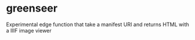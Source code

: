 # greenseer
Experimental edge function that take a manifest URI and returns HTML with a IIIF image viewer
